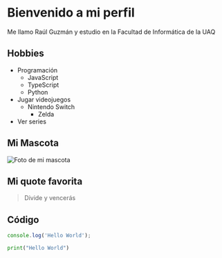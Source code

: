# Bienvenido a mi perfil

Me llamo Raúl Guzmán y estudio en la Facultad de Informática de la UAQ

## Hobbies

- Programación
  - JavaScript
  - TypeScript
  - Python
- Jugar videojuegos
  - Nintendo Switch
    - Zelda
- Ver series

## Mi Mascota

![Foto de mi mascota](Bonito.png)

## Mi quote favorita

> Divide y vencerás

## Código

```javascript
console.log('Hello World');
```

```python
print("Hello World")
```
